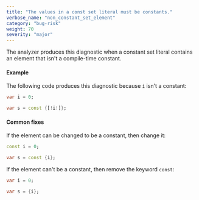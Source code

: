 ```yaml
---
title: "The values in a const set literal must be constants."
verbose_name: "non_constant_set_element"
category: "bug-risk"
weight: 70
severity: "major"
---
```

The analyzer produces this diagnostic when a constant set literal contains
an element that isn't a compile-time constant.

#### Example

The following code produces this diagnostic because `i` isn't a constant:

```dart
var i = 0;

var s = const {[!i!]};
```

#### Common fixes

If the element can be changed to be a constant, then change it:

```dart
const i = 0;

var s = const {i};
```

If the element can't be a constant, then remove the keyword `const`:

```dart
var i = 0;

var s = {i};
```
